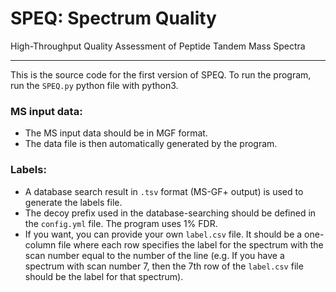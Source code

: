 # SPEQ: Spectrum Quality

High-Throughput Quality Assessment of Peptide Tandem Mass Spectra

---

This is the source code for the first version of SPEQ.
To run the program, run the `SPEQ.py` python file with python3.

### MS input data:
* The MS input data should be in MGF format. 
* The data file is then automatically generated by the program.

### Labels:
* A database search result in `.tsv` format (MS-GF+ output) is used to generate the labels file.
* The decoy prefix used in the database-searching should be defined in the `config.yml` file. The program uses 1% FDR.
* If you want, you can provide your own `label.csv` file.
  It should be a one-column file where each row specifies the label for the spectrum with the scan number equal to the number of the line
  (e.g. If you have a spectrum with scan number 7, then the 7th row of the `label.csv` file should be the label for that spectrum).
